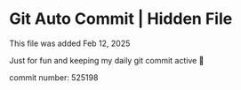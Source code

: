 # Git Auto Commit | Hidden File

This file was added Feb 12, 2025

Just for fun and keeping my daily git commit active 🤪

commit number: 525198
